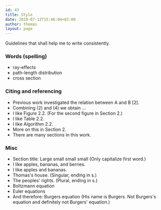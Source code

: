 ```yaml
---
id: 43
title: Style
date: 2018-07-12T15:46:04+02:00
author: thomas
layout: page
---
```


Guidelines that shall help me to write consistently.

### Words (spelling)
- ray-effects
- path-length distribution
- cross section

### Citing and referencing
- Previous work investigated the relation between A and B [2].
- Combining (2) and (4) we obtain ...
- I like Figure 2.2. (For the second figure in Section 2.)
- I like Table 2.2.
- I like Algorithm 2.2.
- More on this in Section 2.
- There are many sections in this work.

### Misc
- Section title: Large small small small (Only capitalize first word.)
- I like apples, bananas, and berries.
- I like apples and bananas.
- Thomas's house. (Singular, ending in s.)
- The peoples' rights. (Plural, ending in s.)
- Boltzmann equation
- Euler equations
- And therefore: Burgers equation (His name is Burgers. Not Burgers's equation and definitely not Burgers' equation.)
